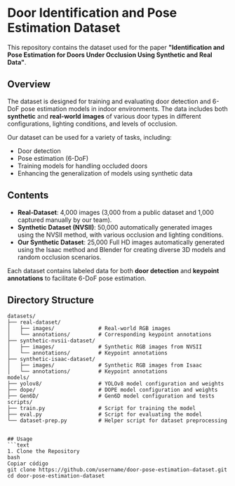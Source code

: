 # Door Identification and Pose Estimation Dataset

This repository contains the dataset used for the paper **"Identification and Pose Estimation for Doors Under Occlusion Using Synthetic and Real Data"**.

## Overview

The dataset is designed for training and evaluating door detection and 6-DoF pose estimation models in indoor environments. The data includes both **synthetic** and **real-world images** of various door types in different configurations, lighting conditions, and levels of occlusion.

Our dataset can be used for a variety of tasks, including:

- Door detection
- Pose estimation (6-DoF)
- Training models for handling occluded doors
- Enhancing the generalization of models using synthetic data

## Contents

- **Real-Dataset**: 4,000 images (3,000 from a public dataset and 1,000 captured manually by our team).
- **Synthetic Dataset (NVSII)**: 50,000 automatically generated images using the NVSII method, with various occlusion and lighting conditions.
- **Our Synthetic Dataset**: 25,000 Full HD images automatically generated using the Isaac method and Blender for creating diverse 3D models and random occlusion scenarios.

Each dataset contains labeled data for both **door detection** and **keypoint annotations** to facilitate 6-DoF pose estimation.

## Directory Structure

```text
datasets/
├── real-dataset/
│   ├── images/              # Real-world RGB images
│   └── annotations/         # Corresponding keypoint annotations
├── synthetic-nvsii-dataset/
│   ├── images/              # Synthetic RGB images from NVSII
│   └── annotations/         # Keypoint annotations
├── synthetic-isaac-dataset/
│   ├── images/              # Synthetic RGB images from Isaac
│   └── annotations/         # Keypoint annotations
models/
├── yolov8/                  # YOLOv8 model configuration and weights
├── dope/                    # DOPE model configuration and weights
├── Gen6D/                   # Gen6D model configuration and tests
scripts/
├── train.py                 # Script for training the model
├── eval.py                  # Script for evaluating the model
└── dataset-prep.py          # Helper script for dataset preprocessing


## Usage
```text
1. Clone the Repository
bash
Copiar código
git clone https://github.com/username/door-pose-estimation-dataset.git
cd door-pose-estimation-dataset
